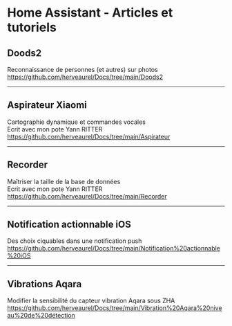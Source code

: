 # Home Assistant - Articles et tutoriels


## Doods2<br>
Reconnaissance de personnes (et autres) sur photos<br>
https://github.com/herveaurel/Docs/tree/main/Doods2

------

## Aspirateur Xiaomi<br>
Cartographie dynamique et commandes vocales<br>
Ecrit avec mon pote Yann RITTER<br>
https://github.com/herveaurel/Docs/tree/main/Aspirateur

------

## Recorder<br> 
Maîtriser la taille de la base de données<br>
Ecrit avec mon pote Yann RITTER<br>
https://github.com/herveaurel/Docs/tree/main/Recorder

------

## Notification actionnable iOS<br> 
Des choix ciquables dans une notification push<br>
https://github.com/herveaurel/Docs/tree/main/Notification%20actionnable%20iOS

------

## Vibrations Aqara<br>
Modifier la sensibilité du capteur vibration Aqara sous ZHA<br>
https://github.com/herveaurel/Docs/tree/main/Vibration%20Aqara%20niveau%20de%20détection